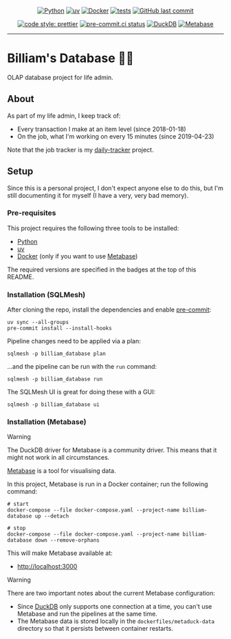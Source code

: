 <div align="center">

[![Python](https://img.shields.io/badge/Python-3.11+-blue.svg)](https://www.python.org/downloads/)
[![uv](https://img.shields.io/endpoint?url=https://raw.githubusercontent.com/astral-sh/uv/main/assets/badge/v0.json)](https://github.com/astral-sh/uv)
[![Docker](https://img.shields.io/badge/Docker-24.0.6-blue.svg)](https://www.docker.com/)
[![tests](https://github.com/billwallis/billiam-database/actions/workflows/tests.yaml/badge.svg)](https://github.com/billwallis/billiam-database/actions/workflows/tests.yaml)
[![GitHub last commit](https://img.shields.io/github/last-commit/billwallis/billiam-database)](https://shields.io/badges/git-hub-last-commit)

[![code style: prettier](https://img.shields.io/badge/code_style-prettier-ff69b4.svg?style=flat-square)](https://github.com/prettier/prettier)
[![pre-commit.ci status](https://results.pre-commit.ci/badge/github/billwallis/billiam-database/main.svg)](https://results.pre-commit.ci/latest/github/billwallis/billiam-database/main)
[![DuckDB](https://img.shields.io/badge/DuckDB-1.1.1-teal.svg)](https://duckdb.org/)
[![Metabase](https://img.shields.io/badge/Metabase-0.47-teal.svg)](https://www.metabase.com/)

</div>

---

# Billiam's Database 🧙‍♂️

OLAP database project for life admin.

## About

As part of my life admin, I keep track of:

- Every transaction I make at an item level (since 2018-01-18)
- On the job, what I'm working on every 15 minutes (since 2019-04-23)

Note that the job tracker is my [daily-tracker](https://github.com/billwallis/daily-tracker) project.

## Setup

Since this is a personal project, I don't expect anyone else to do this, but I'm still documenting it for myself (I have a very, very bad memory).

### Pre-requisites

This project requires the following three tools to be installed:

- [Python](https://www.python.org/downloads/)
- [uv](https://docs.astral.sh/uv/getting-started/installation/)
- [Docker](https://www.docker.com/) (only if you want to use [Metabase](https://www.metabase.com/))

The required versions are specified in the badges at the top of this README.

### Installation (SQLMesh)

After cloning the repo, install the dependencies and enable [pre-commit](https://pre-commit.com/):

```shell
uv sync --all-groups
pre-commit install --install-hooks
```

Pipeline changes need to be applied via a plan:

```
sqlmesh -p billiam_database plan
```

...and the pipeline can be run with the `run` command:

```
sqlmesh -p billiam_database run
```

The SQLMesh UI is great for doing these with a GUI:

```
sqlmesh -p billiam_database ui
```

### Installation (Metabase)

> [!WARNING]
>
> The DuckDB driver for Metabase is a community driver. This means that it might not work in all circumstances.

[Metabase](https://www.metabase.com/) is a tool for visualising data.

In this project, Metabase is run in a Docker container; run the following command:

```shell
# start
docker-compose --file docker-compose.yaml --project-name billiam-database up --detach

# stop
docker-compose --file docker-compose.yaml --project-name billiam-database down --remove-orphans
```

This will make Metabase available at:

- [http://localhost:3000](http://localhost:3000)

> [!WARNING]
>
> There are two important notes about the current Metabase configuration:
>
> - Since [DuckDB](https://duckdb.org/) only supports one connection at a time, you can't use Metabase and run the pipelines at the same time.
> - The Metabase data is stored locally in the `dockerfiles/metaduck-data` directory so that it persists between container restarts.
